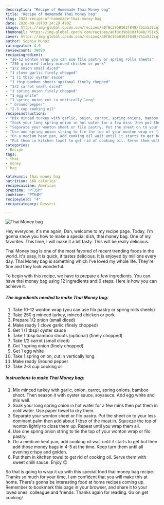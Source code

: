 ```yaml
---
description: "Recipe of Homemade Thai Money bag"
title: "Recipe of Homemade Thai Money bag"
slug: 1923-recipe-of-homemade-thai-money-bag
date: 2020-09-18T03:24:20.490Z
image: https://img-global.cpcdn.com/recipes/a0f8c39b0103f848/751x532cq70/thai-money-bag-recipe-main-photo.jpg
thumbnail: https://img-global.cpcdn.com/recipes/a0f8c39b0103f848/751x532cq70/thai-money-bag-recipe-main-photo.jpg
cover: https://img-global.cpcdn.com/recipes/a0f8c39b0103f848/751x532cq70/thai-money-bag-recipe-main-photo.jpg
author: Sophia Munoz
ratingvalue: 4.9
reviewcount: 30080
recipeingredient:
- "10-12 wonton wrap you can use filo pastry or spring rolls sheets"
- "250 g minced turkey minced chicken or pork"
- "1/2 onion small diced"
- "1 clove garlic finely chopped"
- "1 (1 tbsp) oyster sauce"
- "1 tbsp bamboo shoots optional finely chopped"
- "1/2 carrot small diced"
- "1 spring onion finely chopped"
- "1 egg white"
- "1 spring onion cut in vertically long"
- " Ground pepper"
- "2-3 cup cooking oil"
recipeinstructions:
- "Mix minced turkey with garlic, onion, carrot, spring onions, bamboo shoot. Then season it with oyster sauce, soysauce. Add egg white and mix well."
- "Soak your long spring onion in hot water for a few mins then put them in cold water. Use paper towel to dry them."
- "Separate your wonton sheet or filo pastry. Put the sheet on to your less dominant palm then add about 1 tbsp of the meat in. Squeeze the top of wonton lightly to close them up. Repeat until you wrap them all."
- "Use one spring onion string to tie the top of your wonton wrap or filo pastry."
- "On a medium heat pan, add cooking oil wait until it starts to get hot then add those money bags in 4-5 at the time. Keep turn them until all evening crispy and golden."
- "Put them in kitchen towel to get rid of cooking oil. Serve them with sweet chilli sauce. Enjoy 😉"
categories:
- Recipe
tags:
- thai
- money
- bag

katakunci: thai money bag 
nutrition: 168 calories
recipecuisine: American
preptime: "PT35M"
cooktime: "PT54M"
recipeyield: "4"
recipecategory: Dessert

---
```



![Thai Money bag](https://img-global.cpcdn.com/recipes/a0f8c39b0103f848/751x532cq70/thai-money-bag-recipe-main-photo.jpg)

Hey everyone, it's me again, Dan, welcome to my recipe page. Today, I'm gonna show you how to make a special dish, thai money bag. One of my favorites. This time, I will make it a bit tasty. This will be really delicious.

Thai Money bag is one of the most favored of recent trending foods in the world. It's easy, it is quick, it tastes delicious. It is enjoyed by millions every day. Thai Money bag is something which I've loved my whole life. They're fine and they look wonderful.




To begin with this recipe, we have to prepare a few ingredients. You can have thai money bag using 12 ingredients and 6 steps. Here is how you can achieve it.

<!--inarticleads1-->

##### The ingredients needed to make Thai Money bag:

1. Take 10-12 wonton wrap (you can use filo pastry or spring rolls sheets)
1. Take 250 g minced turkey, minced chicken or pork
1. Prepare 1/2 onion (small diced)
1. Make ready 1 clove garlic (finely chopped)
1. Get 1 (1 tbsp) oyster sauce
1. Take 1 tbsp bamboo shoots (optional) (finely chopped)
1. Take 1/2 carrot (small diced)
1. Get 1 spring onion (finely chopped)
1. Get 1 egg white
1. Take 1 spring onion, cut in vertically long
1. Make ready  Ground pepper
1. Take 2-3 cup cooking oil




<!--inarticleads2-->

##### Instructions to make Thai Money bag:

1. Mix minced turkey with garlic, onion, carrot, spring onions, bamboo shoot. Then season it with oyster sauce, soysauce. Add egg white and mix well.
1. Soak your long spring onion in hot water for a few mins then put them in cold water. Use paper towel to dry them.
1. Separate your wonton sheet or filo pastry. Put the sheet on to your less dominant palm then add about 1 tbsp of the meat in. Squeeze the top of wonton lightly to close them up. Repeat until you wrap them all.
1. Use one spring onion string to tie the top of your wonton wrap or filo pastry.
1. On a medium heat pan, add cooking oil wait until it starts to get hot then add those money bags in 4-5 at the time. Keep turn them until all evening crispy and golden.
1. Put them in kitchen towel to get rid of cooking oil. Serve them with sweet chilli sauce. Enjoy 😉




So that is going to wrap it up with this special food thai money bag recipe. Thanks so much for your time. I am confident that you will make this at home. There's gonna be interesting food at home recipes coming up. Remember to bookmark this page in your browser, and share it to your loved ones, colleague and friends. Thanks again for reading. Go on get cooking!
